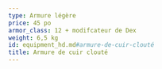 ```yaml
---
type: Armure légère
price: 45 po
armor_class: 12 + modifcateur de Dex
weight: 6,5 kg
id: equipment_hd.md#armure-de-cuir-clouté
title: Armure de cuir clouté
---
```


